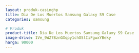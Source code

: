 ```yaml
---
layout: produk-casinghp
title: Dia De Los Muertos Samsung Galaxy S9 Case
categories: samsung

# Produk
product-title: Dia De Los Muertos Samsung Galaxy S9 Case
image-drive: 1Ve_9WZ7BznGXqpy1chOSlIiFgwxYBeky
harga: 90000
---
```

